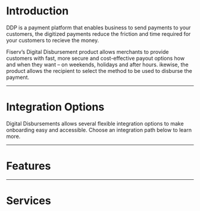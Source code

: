# Introduction

DDP is a payment platform that enables business to send payments to your customers, the digitized payments reduce the friction and time required for your customers to recieve the money. 

Fiserv’s Digital Disbursement product allows merchants to provide customers with 
fast, more secure and cost-effective payout options how and when they 
want – on weekends, holidays and after hours. ikewise, the product allows the recipient to select the method to be used to disburse the payment.

---

# Integration Options

Digital Disbursements allows several flexible integration options to make onboarding easy and accessible. Choose an integration path below to learn more.


<!-- type: row -->

<!-- type: card
title: Payments Portal
Description: Disburse payouts through the most popular channels in a Client-branded Portal that minimizes cost and maximizes speed to market.
link: ?path=docs/interactive-guide/api-flow/initiateportalflow.md
-->

<!-- type: card
title: Hosted Payments Page
description: Offers the use of a client-branded iframe to manage customer experience, send account infomration (PCI data) directly to Fiserv, and recieve an encrypted token for future use.
link: ?path=docs/interactive-guide/api-flow/hosted-pages.md
-->

<!-- type: card
title: API Only
description: With Fiserv's simple, modern APIs you can direct flow to users with the confidence of a secure and fast Payments backend.
link: ?path=docs/interactive-guide/api-flow/apiflow.md
-->

<!-- type: card
title: Batch and Bulk Options
description: Simply upload a file with payment data via a Maganged File Gateway or Fiserv's ClientLine Enterprise reporting suite. Once Uploaded Fiserv systems will read the file, disburse the payments, and return a summary file.
linl: ?path=docs/interactive-guide/batch-flow/batchflow.md
-->

<!-- type: row-end --> 

---

# Features

<!-- type: row -->

<!-- type: card 
title: Fraud Controls
description: Help reduce risk through our AI-based fraud engine which recognizes and predicts new fraud patterns.
link: ?path=docs/documentation/features/fraud.md
-->

<!-- type: card 
title:Tokenization
description: Eliminate PCI burden and secure your customers’ payment credentials
link: ?path=docs/documentation/features/tokenization.md
-->

<!-- type: card 
title:Payment Options
description: Deliver fast, secure, cost-effective digital payout capabilities to your customers how and when they want – on weekends, holidays and after hours.
link: ?path=docs/documentation/features/payment-options.md
-->

<!-- type: row-end -->

---

# Services

<!-- type: row -->

<!-- type: card 
title: Account Verification
description: 
link: 
-->

<!-- type: card 
title:Vaulting Services
description:
link:
-->

<!-- type: row-end -->

<!-- type: row -->

<!-- type: card 
title:Payment Services
description:
link:
-->

<!-- type: card 
title:Merchant Services
description: Standardize your back office, customer service and compliance services.
link:
-->

<!-- type: row-end -->

